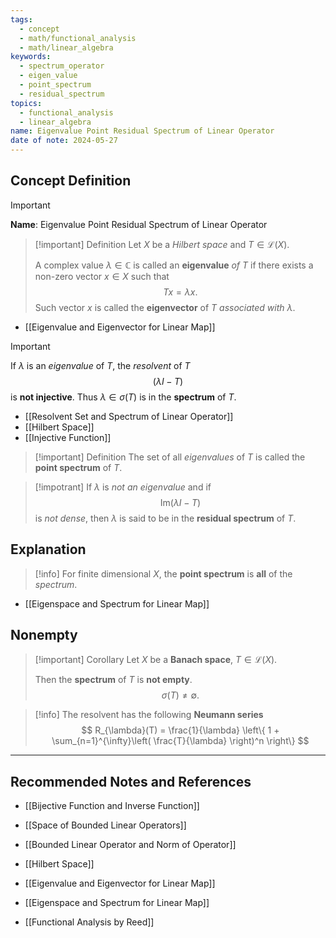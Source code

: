 ```yaml
---
tags:
  - concept
  - math/functional_analysis
  - math/linear_algebra
keywords:
  - spectrum_operator
  - eigen_value
  - point_spectrum
  - residual_spectrum
topics:
  - functional_analysis
  - linear_algebra
name: Eigenvalue Point Residual Spectrum of Linear Operator
date of note: 2024-05-27
---
```


## Concept Definition

>[!important]
>**Name**: Eigenvalue Point Residual Spectrum of Linear Operator

>[!important] Definition
>Let $X$ be a *Hilbert space* and $T \in \mathcal{L}(X)$. 
>
>A complex value $\lambda \in \mathbb{C}$ is called an **eigenvalue** *of* $T$ if there exists a non-zero vector $x\in X$ such that 
>$$
>Tx = \lambda x.
>$$
>Such vector $x$ is called the **eigenvector** of $T$ *associated with* $\lambda$.

- [[Eigenvalue and Eigenvector for Linear Map]]

>[!important] 
>If $\lambda$ is an *eigenvalue* of $T$, the *resolvent* of $T$
>$$
>(\lambda I - T)
>$$
>is **not injective**. Thus $\lambda \in \sigma(T)$ is in the **spectrum** of $T$.

- [[Resolvent Set and Spectrum of Linear Operator]]
- [[Hilbert Space]]
- [[Injective Function]]

>[!important] Definition
>The set of all *eigenvalues* of $T$ is called the **point spectrum** of $T$.

>[!impotrant]
>If $\lambda$ is *not an eigenvalue* and if 
>$$
>\text{Im}\left(\lambda I - T\right)
>$$
>is *not dense*, then $\lambda$ is said to be in the **residual spectrum** of $T$. 




## Explanation

>[!info]
>For finite dimensional $X$, the **point spectrum** is **all** of the *spectrum*.
- [[Eigenspace and Spectrum for Linear Map]]


## Nonempty 

>[!important] Corollary
>Let $X$ be a **Banach space**, $T \in \mathcal{L}(X)$. 
>
>Then the **spectrum** of $T$ is **not empty**.
>$$
>\sigma(T) \neq \emptyset.
>$$ 

>[!info]
>The resolvent has the following **Neumann series**
>$$
>R_{\lambda}(T) = \frac{1}{\lambda} \left\{ 1 + \sum_{n=1}^{\infty}\left( \frac{T}{\lambda} \right)^n \right\}  
>$$



-----------
##  Recommended Notes and References

- [[Bijective Function and Inverse Function]]

- [[Space of Bounded Linear Operators]]
- [[Bounded Linear Operator and Norm of Operator]]
- [[Hilbert Space]]

- [[Eigenvalue and Eigenvector for Linear Map]]
- [[Eigenspace and Spectrum for Linear Map]]

- [[Functional Analysis by Reed]]